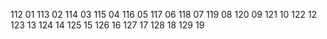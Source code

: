112 01
113 02
114 03
115 04
116 05
117 06
118 07
119 08
120 09
121 10
122 12
123 13
124 14
125 15
126 16
127 17
128 18
129 19
